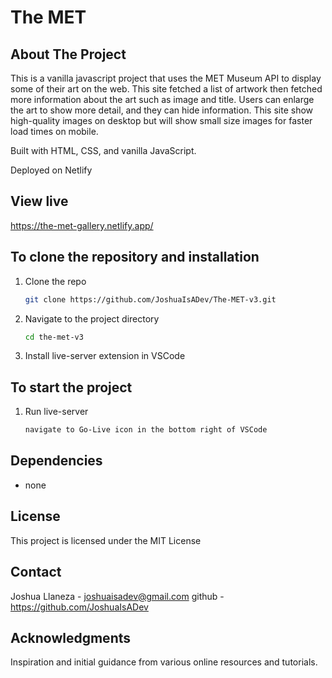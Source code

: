 # The MET

## About The Project

This is a vanilla javascript project that uses the MET Museum API to display some of their art on the web. This site fetched a list of artwork then fetched more information about the art such as image and title. Users can enlarge the art to show more detail, and they can hide information. This site show high-quality images on desktop but will show small size images for faster load times on mobile.

Built with HTML, CSS, and vanilla JavaScript.

Deployed on Netlify

## View live

https://the-met-gallery.netlify.app/

## To clone the repository and installation

1. Clone the repo

   ```sh
   git clone https://github.com/JoshuaIsADev/The-MET-v3.git
   ```

2. Navigate to the project directory

   ```sh
   cd the-met-v3
   ```

3. Install live-server extension in VSCode

## To start the project

1. Run live-server

   ```sh
   navigate to Go-Live icon in the bottom right of VSCode
   ```

## Dependencies

<ul>
  <li>none</li>
</ul>

## License

This project is licensed under the MIT License

## Contact

Joshua Llaneza - joshuaisadev@gmail.com
github - https://github.com/JoshuaIsADev

## Acknowledgments

Inspiration and initial guidance from various online resources and tutorials.
